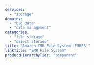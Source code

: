 ```yaml
---
services:
  - "storage"
domains:
  - "big data"
  - "data management"
categories:
  - "file storage"
  - "object storage"
title: "Amazon EMR File System (EMRFS)"
linkTitle: "EMR File System"
productHierarchyTier: "component"
---
```

